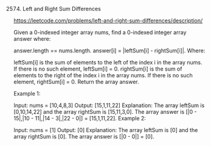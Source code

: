 2574. Left and Right Sum Differences

https://leetcode.com/problems/left-and-right-sum-differences/description/

Given a 0-indexed integer array nums, find a 0-indexed integer array answer where:

answer.length == nums.length.
answer[i] = |leftSum[i] - rightSum[i]|.
Where:

leftSum[i] is the sum of elements to the left of the index i in the array nums. If there is no such element, leftSum[i] = 0.
rightSum[i] is the sum of elements to the right of the index i in the array nums. If there is no such element, rightSum[i] = 0.
Return the array answer.

 

Example 1:

Input: nums = [10,4,8,3]
Output: [15,1,11,22]
Explanation: The array leftSum is [0,10,14,22] and the array rightSum is [15,11,3,0].
The array answer is [|0 - 15|,|10 - 11|,|14 - 3|,|22 - 0|] = [15,1,11,22].
Example 2:

Input: nums = [1]
Output: [0]
Explanation: The array leftSum is [0] and the array rightSum is [0].
The array answer is [|0 - 0|] = [0].
